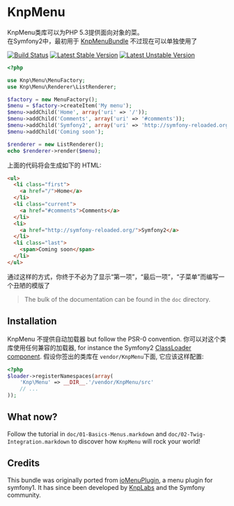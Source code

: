 KnpMenu
=======

KnpMenu类库可以为PHP 5.3提供面向对象的菜。  
在Symfony2中，最初用于 [KnpMenuBundle](https://github.com/KnpLabs/KnpMenuBundle)
不过现在可以单独使用了

[![Build Status](https://secure.travis-ci.org/KnpLabs/KnpMenu.png)](http://travis-ci.org/KnpLabs/KnpMenu)
[![Latest Stable Version](https://poser.pugx.org/knplabs/knp-menu/v/stable.png)](https://packagist.org/packages/knplabs/knp-menu)
[![Latest Unstable Version](https://poser.pugx.org/knplabs/knp-menu/v/unstable.png)](https://packagist.org/packages/knplabs/knp-menu)

```php
<?php

use Knp\Menu\MenuFactory;
use Knp\Menu\Renderer\ListRenderer;

$factory = new MenuFactory();
$menu = $factory->createItem('My menu');
$menu->addChild('Home', array('uri' => '/'));
$menu->addChild('Comments', array('uri' => '#comments'));
$menu->addChild('Symfony2', array('uri' => 'http://symfony-reloaded.org/'));
$menu->addChild('Coming soon');

$renderer = new ListRenderer();
echo $renderer->render($menu);
```

上面的代码将会生成如下的 HTML:

```html
<ul>
  <li class="first">
    <a href="/">Home</a>
  </li>
  <li class="current">
    <a href="#comments">Comments</a>
  </li>
  <li>
    <a href="http://symfony-reloaded.org/">Symfony2</a>
  </li>
  <li class="last">
    <span>Coming soon</span>
  </li>
</ul>
```

通过这样的方式，你终于不必为了显示“第一项”，“最后一项”，“子菜单”而编写一个丑陋的模版了

> The bulk of the documentation can be found in the `doc` directory.

## Installation

KnpMenu 不提供自动加载器 but follow the PSR-0 convention. 
你可以对这个类库使用任何兼容的加载器, for instance the Symfony2
[ClassLoader component](https://github.com/symfony/ClassLoader).
假设你签出的类库在 `vendor/KnpMenu`下面, 它应该这样配置:

```php
<?php
$loader->registerNamespaces(array(
    'Knp\Menu' => __DIR__.'/vendor/KnpMenu/src'
    // ...
));
```

## What now?

Follow the tutorial in `doc/01-Basics-Menus.markdown` and `doc/02-Twig-Integration.markdown`
to discover how `KnpMenu` will rock your world!

## Credits

This bundle was originally ported from [ioMenuPlugin](http://github.com/weaverryan/ioMenuPlugin),
a menu plugin for symfony1. It has since been developed by [KnpLabs](http://www.knplabs.com) and
the Symfony community.
